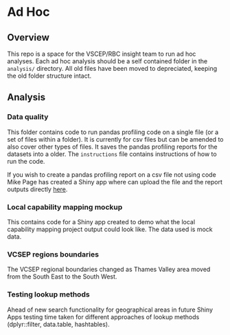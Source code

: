 # Ad Hoc 

## Overview
This repo is a space for the VSCEP/RBC insight team to run ad hoc analyses. Each ad hoc analysis should be a self contained folder in the `analysis/` directory. All old files have been moved to depreciated, keeping the old folder structure intact.


## Analysis

### Data quality

This folder contains code to run pandas profiling code on a single file (or a set of files within a folder). It is currently for csv files but can be amended to also cover other types of files. It saves the pandas profiling reports for the datasets into a older. The `instructions` file contains instructions of how to run the code. 

If you wish to create a pandas profiling report on a csv file not using code Mike Page has created a Shiny app where can upload the file and the report outputs directly [here](https://github.com/MikeJohnPage/shiny-panda). 

### Local capability mapping mockup 

This contains code for a Shiny app created to demo what the local capability mapping project output could look like. The data used is mock data. 

### VCSEP regions boundaries

The VCSEP regional boundaries changed as Thames Valley area moved from the South East to the South West. 

### Testing lookup methods

Ahead of new search functionality for geographical areas in future Shiny Apps testing time taken for different approaches of lookup methods (dplyr::filter, data.table, hashtables). 